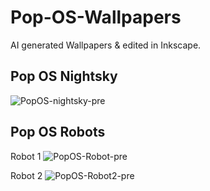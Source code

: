 # Pop-OS-Wallpapers
AI generated Wallpapers &amp; edited in Inkscape.

Pop OS Nightsky
--
![PopOS-nightsky-pre](https://github.com/user-attachments/assets/2cb0dd2b-7a16-4082-b2aa-146f37b45335)

Pop OS Robots
--
Robot 1
![PopOS-Robot-pre](https://github.com/user-attachments/assets/9e2f862d-b3e9-421b-a940-a386a57dc482)

Robot 2
![PopOS-Robot2-pre](https://github.com/user-attachments/assets/d63e92b3-1d65-4804-bc4f-4b36124fbc4f)

